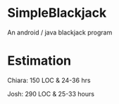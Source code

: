 # SimpleBlackjack
An android / java blackjack program

# Estimation
  Chiara: 150 LOC & 24-36 hrs
  
  Josh: 290 LOC & 25-33 hours
